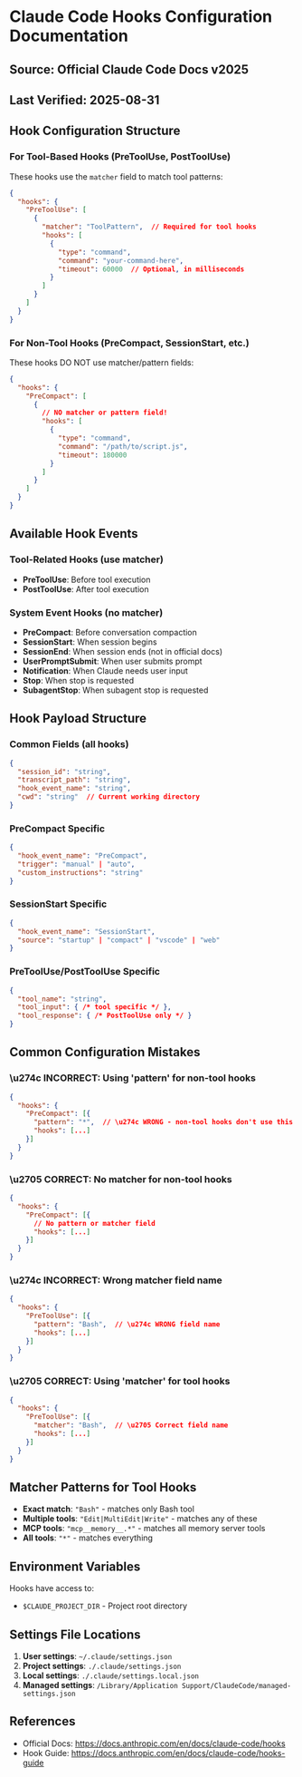 # Claude Code Hooks Configuration Documentation
## Source: Official Claude Code Docs v2025
## Last Verified: 2025-08-31

## Hook Configuration Structure

### For Tool-Based Hooks (PreToolUse, PostToolUse)
These hooks use the `matcher` field to match tool patterns:

```json
{
  "hooks": {
    "PreToolUse": [
      {
        "matcher": "ToolPattern",  // Required for tool hooks
        "hooks": [
          {
            "type": "command",
            "command": "your-command-here",
            "timeout": 60000  // Optional, in milliseconds
          }
        ]
      }
    ]
  }
}
```

### For Non-Tool Hooks (PreCompact, SessionStart, etc.)
These hooks DO NOT use matcher/pattern fields:

```json
{
  "hooks": {
    "PreCompact": [
      {
        // NO matcher or pattern field!
        "hooks": [
          {
            "type": "command",
            "command": "/path/to/script.js",
            "timeout": 180000
          }
        ]
      }
    ]
  }
}
```

## Available Hook Events

### Tool-Related Hooks (use matcher)
- **PreToolUse**: Before tool execution
- **PostToolUse**: After tool execution

### System Event Hooks (no matcher)
- **PreCompact**: Before conversation compaction
- **SessionStart**: When session begins
- **SessionEnd**: When session ends (not in official docs)
- **UserPromptSubmit**: When user submits prompt
- **Notification**: When Claude needs user input
- **Stop**: When stop is requested
- **SubagentStop**: When subagent stop is requested

## Hook Payload Structure

### Common Fields (all hooks)
```json
{
  "session_id": "string",
  "transcript_path": "string",
  "hook_event_name": "string",
  "cwd": "string"  // Current working directory
}
```

### PreCompact Specific
```json
{
  "hook_event_name": "PreCompact",
  "trigger": "manual" | "auto",
  "custom_instructions": "string"
}
```

### SessionStart Specific
```json
{
  "hook_event_name": "SessionStart",
  "source": "startup" | "compact" | "vscode" | "web"
}
```

### PreToolUse/PostToolUse Specific
```json
{
  "tool_name": "string",
  "tool_input": { /* tool specific */ },
  "tool_response": { /* PostToolUse only */ }
}
```

## Common Configuration Mistakes

### \u274c INCORRECT: Using 'pattern' for non-tool hooks
```json
{
  "hooks": {
    "PreCompact": [{
      "pattern": "*",  // \u274c WRONG - non-tool hooks don't use this
      "hooks": [...]
    }]
  }
}
```

### \u2705 CORRECT: No matcher for non-tool hooks
```json
{
  "hooks": {
    "PreCompact": [{
      // No pattern or matcher field
      "hooks": [...]
    }]
  }
}
```

### \u274c INCORRECT: Wrong matcher field name
```json
{
  "hooks": {
    "PreToolUse": [{
      "pattern": "Bash",  // \u274c WRONG field name
      "hooks": [...]
    }]
  }
}
```

### \u2705 CORRECT: Using 'matcher' for tool hooks
```json
{
  "hooks": {
    "PreToolUse": [{
      "matcher": "Bash",  // \u2705 Correct field name
      "hooks": [...]
    }]
  }
}
```

## Matcher Patterns for Tool Hooks

- **Exact match**: `"Bash"` - matches only Bash tool
- **Multiple tools**: `"Edit|MultiEdit|Write"` - matches any of these
- **MCP tools**: `"mcp__memory__.*"` - matches all memory server tools
- **All tools**: `"*"` - matches everything

## Environment Variables

Hooks have access to:
- `$CLAUDE_PROJECT_DIR` - Project root directory

## Settings File Locations

1. **User settings**: `~/.claude/settings.json`
2. **Project settings**: `./.claude/settings.json`
3. **Local settings**: `./.claude/settings.local.json`
4. **Managed settings**: `/Library/Application Support/ClaudeCode/managed-settings.json`

## References
- Official Docs: https://docs.anthropic.com/en/docs/claude-code/hooks
- Hook Guide: https://docs.anthropic.com/en/docs/claude-code/hooks-guide
